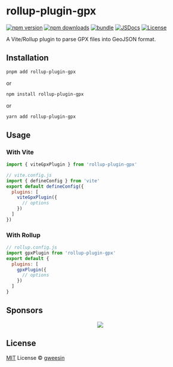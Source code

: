 # rollup-plugin-gpx

[![npm version][npm-version-src]][npm-version-href]
[![npm downloads][npm-downloads-src]][npm-downloads-href]
[![bundle][bundle-src]][bundle-href]
[![JSDocs][jsdocs-src]][jsdocs-href]
[![License][license-src]][license-href]

A Vite/Rollup plugin to parse GPX files into GeoJSON format.

## Installation

```bash
pnpm add rollup-plugin-gpx
```

or

```bash
npm install rollup-plugin-gpx
```

or

```bash
yarn add rollup-plugin-gpx
```

## Usage

### With Vite

```js
import { viteGpxPlugin } from 'rollup-plugin-gpx'

// vite.config.js
import { defineConfig } from 'vite'
export default defineConfig({
  plugins: [
    viteGpxPlugin({
      // options
    })
  ]
})
```

### With Rollup

```js
// rollup.config.js
import gpxPlugin from 'rollup-plugin-gpx'
export default {
  plugins: [
    gpxPlugin({
      // options
    })
  ]
}
```

## Sponsors

<p align="center">
  <a href="https://cdn.jsdelivr.net/gh/gweesin/static/sponsors.svg">
    <img src='https://cdn.jsdelivr.net/gh/gweesin/static/sponsors.svg'/>
  </a>
</p>

## License

[MIT](./LICENSE) License © [gweesin](https://github.com/gweesin)

<!-- Badges -->

[npm-version-src]: https://img.shields.io/npm/v/rollup-plugin-gpx?style=flat&colorA=080f12&colorB=1fa669
[npm-version-href]: https://npmjs.com/package/rollup-plugin-gpx
[npm-downloads-src]: https://img.shields.io/npm/dm/rollup-plugin-gpx?style=flat&colorA=080f12&colorB=1fa669
[npm-downloads-href]: https://npmjs.com/package/rollup-plugin-gpx
[bundle-src]: https://img.shields.io/bundlephobia/minzip/rollup-plugin-gpx?style=flat&colorA=080f12&colorB=1fa669&label=minzip
[bundle-href]: https://bundlephobia.com/result?p=rollup-plugin-gpx
[license-src]: https://img.shields.io/github/license/gweesin/rollup-plugin-gpx.svg?style=flat&colorA=080f12&colorB=1fa669
[license-href]: https://github.com/gweesin/rollup-plugin-gpx/blob/main/LICENSE
[jsdocs-src]: https://img.shields.io/badge/jsdocs-reference-080f12?style=flat&colorA=080f12&colorB=1fa669
[jsdocs-href]: https://www.jsdocs.io/package/rollup-plugin-gpx
